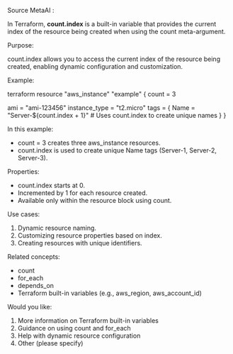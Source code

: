 Source MetaAI : 

In Terraform, **count.index** is a built-in variable that provides the current index of the resource being created when using the count meta-argument.

Purpose:

count.index allows you to access the current index of the resource being created, enabling dynamic configuration and customization.

Example:

terraform
resource "aws_instance" "example" {
  count = 3

  ami           = "ami-123456"
  instance_type = "t2.micro"
  tags = {
    Name = "Server-${count.index + 1}"  # Uses count.index to create unique names
  }
}

In this example:

- count = 3 creates three aws_instance resources.
- count.index is used to create unique Name tags (Server-1, Server-2, Server-3).

Properties:

- count.index starts at 0.
- Incremented by 1 for each resource created.
- Available only within the resource block using count.

Use cases:

1. Dynamic resource naming.
2. Customizing resource properties based on index.
3. Creating resources with unique identifiers.

Related concepts:

- count
- for_each
- depends_on
- Terraform built-in variables (e.g., aws_region, aws_account_id)

Would you like:

1. More information on Terraform built-in variables
2. Guidance on using count and for_each
3. Help with dynamic resource configuration
4. Other (please specify)
